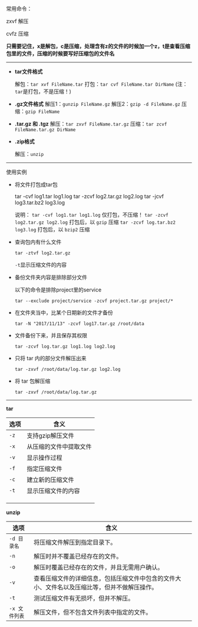 常用命令：

zxvf 解压

cvfz 压缩

**只需要记住，x是解包，c是压缩，处理含有z的文件的时候加一个z，t是查看压缩包里的文件，压缩的时候要写好压缩包的文件名**

---

- **tar文件格式**
  
  解包：`tar xvf FileName.tar`
  打包：`tar cvf FileName.tar DirName`
  (注：`tar`是打包，不是压缩！)

- **.gz文件格式**
  解压1：`gunzip FileName.gz`
  解压2：`gzip -d FileName.gz`
  压缩：`gzip FileName`

- **.tar.gz 和 .tgz**
  解压：`tar zxvf FileName.tar.gz`
  压缩：`tar zcvf FileName.tar.gz DirName`

- **.zip格式**
  
  解压：`unzip `

---

使用实例

- 将文件打包成tar包
  
  tar -cvf log1.tar log1.log
  tar -zcvf log2.tar.gz log2.log
  tar -jcvf log3.tar.bz2 log3.log
  
  说明：
  `tar -cvf log1.tar log1.log` 仅打包，不压缩！
  `tar -zcvf log2.tar.gz log2.log` 打包后，以 `gzip` 压缩
  `tar -zcvf log.tar.bz2 log3.log` 打包后，以 `bzip2` 压缩

- 查询包内有什么文件
  
  `tar -ztvf log2.tar.gz`
  
  `-t`显示压缩文件的内容

- 备份文件夹内容是排除部分文件
  
  以下的命令是排除project里的service
  
  ```shell
  tar --exclude project/service -zcvf project.tar.gz project/*
  ```

- 在文件夹当中，比某个日期新的文件才备份
  
  ```shell
  tar -N "2017/11/13" -zcvf log17.tar.gz /root/data
  ```

- 文件备份下来，并且保存其权限
  
  ```shell
  tar -zcvf log.tar.gz log1.log log2.log
  ```

- 只将 tar 内的部分文件解压出来
  
  ```shell
  tar -zxvf /root/data/log.tar.gz log2.log
  ```

- 将 tar 包解压缩
  
  ```shell
  tar -zxvf /root/data/log.tar.gz
  ```

---

**tar**

| 选项   | 含义          |
| ---- | ----------- |
| `-z` | 支持gzip解压文件  |
| `-x` | 从压缩的文件中提取文件 |
| `-v` | 显示操作过程      |
| `-f` | 指定压缩文件      |
| `-c` | 建立新的压缩文件    |
| `-t` | 显示压缩文件的内容   |
|      |             |
|      |             |
|      |             |

**unzip**

| 选项        | 含义                                             |
| --------- | ---------------------------------------------- |
| `-d 目录名`  | 将压缩文件解压到指定目录下。                                 |
| `-n`      | 解压时并不覆盖已经存在的文件。                                |
| `-o`      | 解压时覆盖已经存在的文件，并且无需用户确认。                         |
| `-v`      | 查看压缩文件的详细信息，包括压缩文件中包含的文件大小、文件名以及压缩比等，但并不做解压操作。 |
| `-t`      | 测试压缩文件有无损坏，但并不解压。                              |
| `-x 文件列表` | 解压文件，但不包含文件列表中指定的文件。                           |
